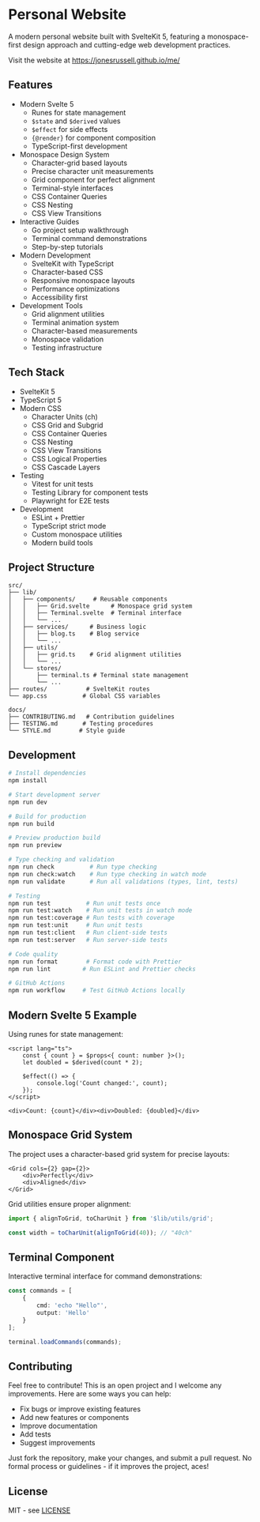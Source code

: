 # Personal Website

A modern personal website built with SvelteKit 5, featuring a monospace-first design approach and cutting-edge web development practices.

Visit the website at https://jonesrussell.github.io/me/

## Features

- Modern Svelte 5
  - Runes for state management
  - `$state` and `$derived` values
  - `$effect` for side effects
  - `{@render}` for component composition
  - TypeScript-first development
- Monospace Design System
  - Character-grid based layouts
  - Precise character unit measurements
  - Grid component for perfect alignment
  - Terminal-style interfaces
  - CSS Container Queries
  - CSS Nesting
  - CSS View Transitions
- Interactive Guides
  - Go project setup walkthrough
  - Terminal command demonstrations
  - Step-by-step tutorials
- Modern Development
  - SvelteKit with TypeScript
  - Character-based CSS
  - Responsive monospace layouts
  - Performance optimizations
  - Accessibility first
- Development Tools
  - Grid alignment utilities
  - Terminal animation system
  - Character-based measurements
  - Monospace validation
  - Testing infrastructure

## Tech Stack

- SvelteKit 5
- TypeScript 5
- Modern CSS
  - Character Units (ch)
  - CSS Grid and Subgrid
  - CSS Container Queries
  - CSS Nesting
  - CSS View Transitions
  - CSS Logical Properties
  - CSS Cascade Layers
- Testing
  - Vitest for unit tests
  - Testing Library for component tests
  - Playwright for E2E tests
- Development
  - ESLint + Prettier
  - TypeScript strict mode
  - Custom monospace utilities
  - Modern build tools

## Project Structure

```
src/
├── lib/
│   ├── components/     # Reusable components
│   │   ├── Grid.svelte      # Monospace grid system
│   │   ├── Terminal.svelte  # Terminal interface
│   │   └── ...
│   ├── services/      # Business logic
│   │   ├── blog.ts    # Blog service
│   │   └── ...
│   ├── utils/
│   │   ├── grid.ts    # Grid alignment utilities
│   │   └── ...
│   └── stores/
│       ├── terminal.ts # Terminal state management
│       └── ...
├── routes/           # SvelteKit routes
└── app.css          # Global CSS variables

docs/
├── CONTRIBUTING.md   # Contribution guidelines
├── TESTING.md       # Testing procedures
└── STYLE.md        # Style guide
```

## Development

```bash
# Install dependencies
npm install

# Start development server
npm run dev

# Build for production
npm run build

# Preview production build
npm run preview

# Type checking and validation
npm run check          # Run type checking
npm run check:watch    # Run type checking in watch mode
npm run validate       # Run all validations (types, lint, tests)

# Testing
npm run test          # Run unit tests once
npm run test:watch    # Run unit tests in watch mode
npm run test:coverage # Run tests with coverage
npm run test:unit     # Run unit tests
npm run test:client   # Run client-side tests
npm run test:server   # Run server-side tests

# Code quality
npm run format        # Format code with Prettier
npm run lint         # Run ESLint and Prettier checks

# GitHub Actions
npm run workflow     # Test GitHub Actions locally
```

## Modern Svelte 5 Example

Using runes for state management:

```svelte
<script lang="ts">
	const { count } = $props<{ count: number }>();
	let doubled = $derived(count * 2);

	$effect(() => {
		console.log('Count changed:', count);
	});
</script>

<div>Count: {count}</div><div>Doubled: {doubled}</div>
```

## Monospace Grid System

The project uses a character-based grid system for precise layouts:

```svelte
<Grid cols={2} gap={2}>
	<div>Perfectly</div>
	<div>Aligned</div>
</Grid>
```

Grid utilities ensure proper alignment:

```typescript
import { alignToGrid, toCharUnit } from '$lib/utils/grid';

const width = toCharUnit(alignToGrid(40)); // "40ch"
```

## Terminal Component

Interactive terminal interface for command demonstrations:

```typescript
const commands = [
	{
		cmd: 'echo "Hello"',
		output: 'Hello'
	}
];

terminal.loadCommands(commands);
```

## Contributing

Feel free to contribute! This is an open project and I welcome any improvements. Here are some ways you can help:

- Fix bugs or improve existing features
- Add new features or components
- Improve documentation
- Add tests
- Suggest improvements

Just fork the repository, make your changes, and submit a pull request. No formal process or guidelines - if it improves the project, aces!

## License

MIT - see [LICENSE](LICENSE)
